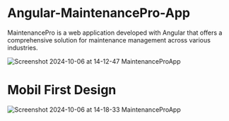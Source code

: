 # Angular-MaintenancePro-App
MaintenancePro is a web application developed with Angular that offers a comprehensive solution for maintenance management across various industries. 

![Screenshot 2024-10-06 at 14-12-47 MaintenanceProApp](https://github.com/user-attachments/assets/a766c7f7-0a5f-473a-aa62-79e12ac52832)

# Mobil First Design
![Screenshot 2024-10-06 at 14-18-33 MaintenanceProApp](https://github.com/user-attachments/assets/366b778a-5904-4eb1-8ab4-7bb4fe169b08)

